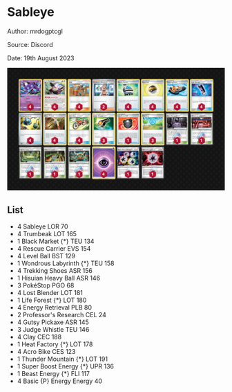 # Sableye

Author: mrdogptcgl

Source: Discord

Date: 19th August 2023

![decklist](../../images/OBF/Sableye/1-%20Sableye.png)

## List

* 4 Sableye LOR 70
* 4 Trumbeak LOT 165
* 1 Black Market {*} TEU 134
* 4 Rescue Carrier EVS 154
* 4 Level Ball BST 129
* 1 Wondrous Labyrinth {*} TEU 158
* 4 Trekking Shoes ASR 156
* 1 Hisuian Heavy Ball ASR 146
* 3 PokéStop PGO 68
* 4 Lost Blender LOT 181
* 1 Life Forest {*} LOT 180
* 4 Energy Retrieval PLB 80
* 2 Professor's Research CEL 24
* 4 Gutsy Pickaxe ASR 145
* 3 Judge Whistle TEU 146
* 4 Clay CEC 188
* 1 Heat Factory {*} LOT 178
* 4 Acro Bike CES 123
* 1 Thunder Mountain {*} LOT 191
* 1 Super Boost Energy {*} UPR 136
* 1 Beast Energy {*} FLI 117
* 4 Basic {P} Energy Energy 40

